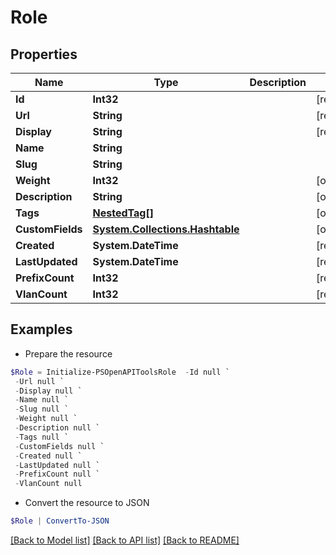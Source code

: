 # Role
## Properties

Name | Type | Description | Notes
------------ | ------------- | ------------- | -------------
**Id** | **Int32** |  | [readonly] 
**Url** | **String** |  | [readonly] 
**Display** | **String** |  | [readonly] 
**Name** | **String** |  | 
**Slug** | **String** |  | 
**Weight** | **Int32** |  | [optional] 
**Description** | **String** |  | [optional] 
**Tags** | [**NestedTag[]**](NestedTag.md) |  | [optional] 
**CustomFields** | [**System.Collections.Hashtable**](AnyType.md) |  | [optional] 
**Created** | **System.DateTime** |  | [readonly] 
**LastUpdated** | **System.DateTime** |  | [readonly] 
**PrefixCount** | **Int32** |  | [readonly] 
**VlanCount** | **Int32** |  | [readonly] 

## Examples

- Prepare the resource
```powershell
$Role = Initialize-PSOpenAPIToolsRole  -Id null `
 -Url null `
 -Display null `
 -Name null `
 -Slug null `
 -Weight null `
 -Description null `
 -Tags null `
 -CustomFields null `
 -Created null `
 -LastUpdated null `
 -PrefixCount null `
 -VlanCount null
```

- Convert the resource to JSON
```powershell
$Role | ConvertTo-JSON
```

[[Back to Model list]](../README.md#documentation-for-models) [[Back to API list]](../README.md#documentation-for-api-endpoints) [[Back to README]](../README.md)

